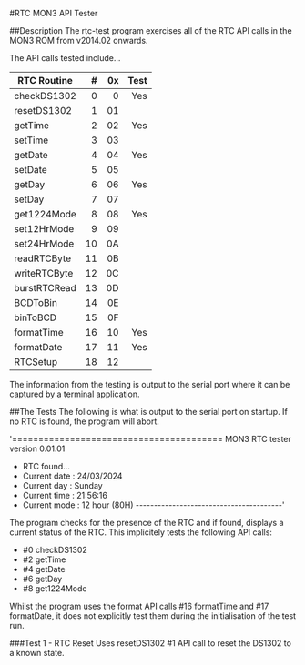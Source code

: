 #RTC MON3 API Tester

##Description
The rtc-test program exercises all of the RTC API calls in the MON3 ROM from v2014.02 onwards.

The API calls tested include...

|RTC Routine  |   #|  0x|Test|
|-------------|---:|---:|---:|
|checkDS1302  |   0|   0| Yes|
|resetDS1302  |   1|  01|
|getTime      |   2|  02| Yes|
|setTime      |   3|  03|
|getDate      |   4|  04| Yes|
|setDate      |   5|  05|
|getDay       |   6|  06| Yes|
|setDay       |   7|  07|
|get1224Mode  |   8|  08| Yes|
|set12HrMode  |   9|  09|
|set24HrMode  |  10|  0A|
|readRTCByte  |  11|  0B|
|writeRTCByte |  12|  0C|
|burstRTCRead |  13|  0D|
|BCDToBin     |  14|  0E|
|binToBCD     |  15|  0F|
|formatTime   |  16|  10| Yes|
|formatDate   |  17|  11| Yes|
|RTCSetup     |  18|  12|

The information from the testing is output to the serial port where it can be captured by a terminal application.

##The Tests
The following is what is output to the serial port on startup. If no RTC is found, the program will abort.

'========================================
MON3 RTC tester version 0.01.01
 - RTC found...
 - Current date : 24/03/2024
 - Current day  : Sunday
 - Current time : 21:56:16
 - Current mode : 12 hour (80H)
----------------------------------------'

The program checks for the presence of the RTC and if found, displays a current status of the RTC.
This implicitely tests the following API calls:
- #0 checkDS1302
- #2 getTime
- #4 getDate
- #6 getDay
- #8 get1224Mode

Whilst the program uses the format API calls #16 formatTime and #17 formatDate, it does not explicitly test them during the initialisation of the test run.

###Test 1 - RTC Reset
Uses resetDS1302 #1 API call to reset the DS1302 to a known state.
